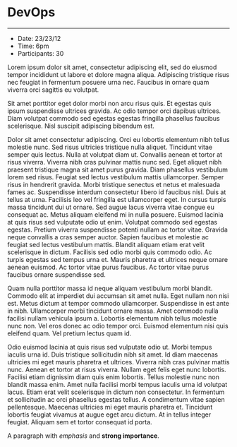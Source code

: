 # DevOps
---------

* Date: 23/23/12
* Time: 6pm
* Participants: 30


Lorem ipsum dolor sit amet, consectetur adipiscing elit, sed do eiusmod tempor incididunt ut labore et dolore magna aliqua. Adipiscing tristique risus nec feugiat in fermentum posuere urna nec. Faucibus in ornare quam viverra orci sagittis eu volutpat. 

Sit amet porttitor eget dolor morbi non arcu risus quis. Et egestas quis ipsum suspendisse ultrices gravida. Ac odio tempor orci dapibus ultrices. Diam volutpat commodo sed egestas egestas fringilla phasellus faucibus scelerisque. Nisl suscipit adipiscing bibendum est.

Dolor sit amet consectetur adipiscing. Orci eu lobortis elementum nibh tellus molestie nunc. Sed risus ultricies tristique nulla aliquet. Tincidunt vitae semper quis lectus. Nulla at volutpat diam ut. Convallis aenean et tortor at risus viverra. Viverra nibh cras pulvinar mattis nunc sed. 
Eget aliquet nibh praesent tristique magna sit amet purus gravida. Diam phasellus vestibulum lorem sed risus. Feugiat sed lectus vestibulum mattis ullamcorper.
Semper risus in hendrerit gravida. Morbi tristique senectus et netus et malesuada fames ac. Suspendisse interdum consectetur libero id faucibus nisl. Duis at tellus at urna. Facilisis leo vel fringilla est ullamcorper eget. In cursus turpis massa tincidunt dui ut ornare. Sed augue lacus viverra vitae congue eu consequat ac. Metus aliquam eleifend mi in nulla posuere. Euismod lacinia at quis risus sed vulputate odio ut enim. Volutpat commodo sed egestas egestas. Pretium viverra suspendisse potenti nullam ac tortor vitae. Gravida neque convallis a cras semper auctor. Sapien faucibus et molestie ac feugiat sed lectus vestibulum mattis. Blandit aliquam etiam erat velit scelerisque in dictum. Facilisis sed odio morbi quis commodo odio. Ac turpis egestas sed tempus urna et. Mauris pharetra et ultrices neque ornare aenean euismod. Ac tortor vitae purus faucibus. Ac tortor vitae purus faucibus ornare suspendisse sed.

Quam nulla porttitor massa id neque aliquam vestibulum morbi blandit. Commodo elit at imperdiet dui accumsan sit amet nulla. Eget nullam non nisi est. Metus dictum at tempor commodo ullamcorper. Suspendisse in est ante in nibh. Ullamcorper morbi tincidunt ornare massa. Amet commodo nulla facilisi nullam vehicula ipsum a. Lobortis elementum nibh tellus molestie nunc non. Vel eros donec ac odio tempor orci. Euismod elementum nisi quis eleifend quam. Vel pretium lectus quam id.

Odio euismod lacinia at quis risus sed vulputate odio ut. Morbi tempus iaculis urna id. Duis tristique sollicitudin nibh sit amet. Id diam maecenas ultricies mi eget mauris pharetra et ultrices. Viverra nibh cras pulvinar mattis nunc. Aenean et tortor at risus viverra. Nullam eget felis eget nunc lobortis. Facilisi etiam dignissim diam quis enim lobortis. Tellus molestie nunc non blandit massa enim. Amet nulla facilisi morbi tempus iaculis urna id volutpat lacus. Etiam erat velit scelerisque in dictum non consectetur. In fermentum et sollicitudin ac orci phasellus egestas tellus. A condimentum vitae sapien pellentesque. Maecenas ultricies mi eget mauris pharetra et. Tincidunt lobortis feugiat vivamus at augue eget arcu dictum. At in tellus integer feugiat. Aliquam sem et tortor consequat id porta.


A paragraph with *emphasis* and **strong importance**.